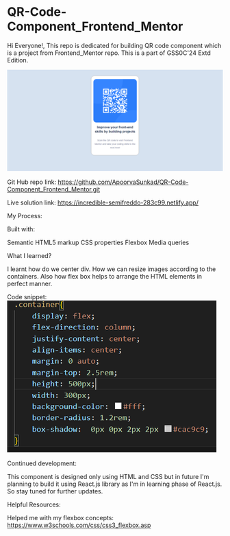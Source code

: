 # QR-Code-Component_Frontend_Mentor

Hi Everyone!, This repo is dedicated for building QR code component which is a project from Frontend_Mentor repo. This is a part of GSS0C'24 Extd Edition.

![alt text](<QR code image.png>)

Git Hub repo link: https://github.com/ApoorvaSunkad/QR-Code-Component_Frontend_Mentor.git

Live solution link: https://incredible-semifreddo-283c99.netlify.app/

My Process:

Built with:

Semantic HTML5 markup
CSS properties
Flexbox
Media queries

What I learned?

I learnt how do we center div. How we can resize images according to the containers. Also how flex box helps to arrange the HTML elements in perfect manner.

Code snippet:
![alt text](image-1.png)


Continued development:

This component is designed only using HTML and CSS but in future I'm planning to build it using React.js library as I'm in learning phase of React.js. So stay tuned for further updates.

Helpful Resources:

Helped me with my flexbox concepts:
https://www.w3schools.com/css/css3_flexbox.asp